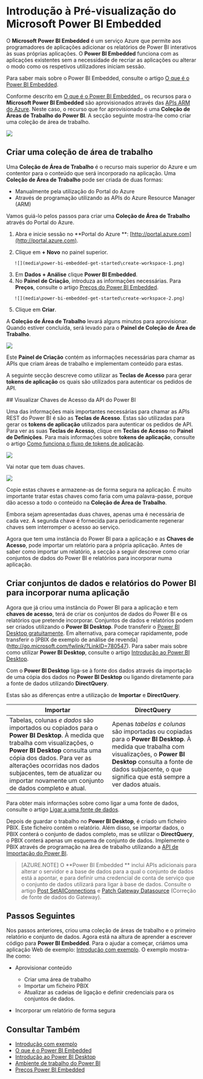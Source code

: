 <properties
   pageTitle="Introdução à Pré-visualização do Microsoft Power BI Embedded"
   description="Power BI Embedded, adicione relatórios interativos do Power BI à aplicação de business intelligence"
   services="power-bi-embedded"
   documentationCenter=""
   authors="dvana"
   manager="NA"
   editor=""
   tags=""/>
<tags
   ms.service="power-bi-embedded"
   ms.devlang="NA"
   ms.topic="hero-article"
   ms.tgt_pltfrm="NA"
   ms.workload="powerbi"
   ms.date="04/24/2016"
   ms.author="derrickv"/>

# Introdução à Pré-visualização do Microsoft Power BI Embedded

O **Microsoft Power BI Embedded** é um serviço Azure que permite aos programadores de aplicações adicionar os relatórios de Power BI interativos às suas próprias aplicações. O **Power BI Embedded** funciona com as aplicações existentes sem a necessidade de recriar as aplicações ou alterar o modo como os respetivos utilizadores iniciam sessão.

Para saber mais sobre o Power BI Embedded, consulte o artigo [O que é o Power BI Embedded](power-bi-embedded-what-is-power-bi-embedded.md).

Conforme descrito em [O que é o Power BI Embedded ](power-bi-embedded-what-is-power-bi-embedded.md), os recursos para o **Microsoft Power BI Embedded** são aprovisionados através das [APIs ARM do Azure](https://msdn.microsoft.com/library/mt712306.aspx). Neste caso, o recurso que for aprovisionado é uma **Coleção de Áreas de Trabalho do Power BI**. A secção seguinte mostra-lhe como criar uma coleção de área de trabalho.

![](media\power-bi-embedded-get-started\introduction.png)

## Criar uma coleção de área de trabalho
Uma **Coleção de Área de Trabalho** é o recurso mais superior do Azure e um contentor para o conteúdo que será incorporado na aplicação. Uma **Coleção de Área de Trabalho** pode ser criada de duas formas:

   -    Manualmente pela utilização do Portal do Azure
   -    Através de programação utilizando as APIs do Azure Resource Manager (ARM)

Vamos guiá-lo pelos passos para criar uma **Coleção de Área de Trabalho** através do Portal do Azure.

   1.   Abra e inicie sessão no **Portal do Azure **: [http://portal.azure.com](http://portal.azure.com).

   2.   Clique em **+ Novo** no painel superior.

       ![](media\power-bi-embedded-get-started\create-workspace-1.png)

   3.   Em **Dados + Análise** clique **Power BI Embedded**.
   4.   No **Painel de Criação**, introduza as informações necessárias. Para **Preços**, consulte o artigo [Preços do Power BI Embedded](http://go.microsoft.com/fwlink/?LinkID=760527).

       ![](media\power-bi-embedded-get-started\create-workspace-2.png)

   5. Clique em **Criar**.

A **Coleção de Área de Trabalho** levará alguns minutos para aprovisionar. Quando estiver concluída, será levado para o **Painel de Coleção de Área de Trabalho**.

   ![](media\power-bi-embedded-get-started\create-workspace-3.png)

Este **Painel de Criação** contém as informações necessárias para chamar as APIs que criam áreas de trabalho e implementam conteúdo para estas.

A seguinte secção descreve como utilizar as **Teclas de Acesso** para gerar **tokens de aplicação** os quais são utilizados para autenticar os pedidos de API.

<a name="view-access-keys"/>
## Visualizar Chaves de Acesso da API do Power BI

Uma das informações mais importantes necessárias para chamar as APIs REST do Power BI é são as **Teclas de Acesso**. Estas são utilizadas para gerar os **tokens de aplicação** utilizados para autenticar os pedidos de API. Para ver as suas **Teclas de Acesso**, clique em **Teclas de Acesso** no **Painel de Definições**. Para mais informações sobre **tokens de aplicação**, consulte o artigo [Como funciona o fluxo de tokens de aplicação](power-bi-embedded-app-token-flow.md).

   ![](media\power-bi-embedded-get-started\access-keys.png)

Vai notar que tem duas chaves.

   ![](media\power-bi-embedded-get-started\access-keys-2.png)

Copie estas chaves e armazene-as de forma segura na aplicação. É muito importante tratar estas chaves como faria com uma palavra-passe, porque dão acesso a todo o conteúdo na **Coleção de Área de Trabalho**.

Embora sejam apresentadas duas chaves, apenas uma é necessária de cada vez. A segunda chave é fornecida para periodicamente regenerar chaves sem interromper o acesso ao serviço.

Agora que tem uma instância do Power BI para a aplicação e as **Chaves de Acesso**, pode importar um relatório para a própria aplicação. Antes de saber como importar um relatório, a secção a seguir descreve como criar conjuntos de dados do Power BI e relatórios para incorporar numa aplicação.

## Criar conjuntos de dados e relatórios do Power BI para incorporar numa aplicação

Agora que já criou uma instância do Power BI para a aplicação e tem **chaves de acesso**, terá de criar os conjuntos de dados do Power BI e os relatórios que pretende incorporar. Conjuntos de dados e relatórios podem ser criados utilizando o **Power BI Desktop**. Pode transferir o [Power BI Desktop gratuitamente](https://powerbi.microsoft.com/documentation/powerbi-desktop-get-the-desktop/). Em alternativa, para começar rapidamente, pode transferir o [PBIX de exemplo de análise de revenda] (http://go.microsoft.com/fwlink/?LinkID=780547). Para saber mais sobre como utilizar **Power BI Desktop**, consulte o artigo [Introdução ao Power BI Desktop](https://powerbi.microsoft.com/en-us/guided-learning/powerbi-learning-0-2-get-started-power-bi-desktop).

Com o **Power BI Desktop** liga-se à fonte dos dados através da importação de uma cópia dos dados no **Power BI Desktop** ou ligando diretamente para a fonte de dados utilizando **DirectQuery**.

Estas são as diferenças entre a utilização de **Importar** e **DirectQuery**.

|Importar | DirectQuery
|---|---
|Tabelas, colunas *e dados* são importados ou copiados para o **Power BI Desktop**. À medida que trabalha com visualizações, o **Power BI Desktop** consulta uma cópia dos dados. Para ver as alterações ocorridas nos dados subjacentes, tem de atualizar ou importar novamente um conjunto de dados completo e atual.|Apenas *tabelas e colunas* são importadas ou copiadas para o **Power BI Desktop**. À medida que trabalha com visualizações, o **Power BI Desktop** consulta a fonte de dados subjacente, o que significa que está sempre a ver dados atuais.

Para obter mais informações sobre como ligar a uma fonte de dados, consulte o artigo [Ligar a uma fonte de dados](power-bi-embedded-connect-datasource.md).

Depois de guardar o trabalho no **Power BI Desktop**, é criado um ficheiro PBIX. Este ficheiro contém o relatório. Além disso, se importar dados, o PBIX conterá o conjunto de dados completo, mas se utilizar o **DirectQuery**, o PBIX conterá apenas um esquema de conjunto de dados. Implemente o PBIX através de programação na área de trabalho utilizando a [API de Importação do Power BI](https://msdn.microsoft.com/library/mt711504.aspx).

> [AZURE.NOTE] O **Power BI Embedded ** inclui APIs adicionais para alterar o servidor e a base de dados para a qual o conjunto de dados está a apontar, e para definir uma credencial de conta de serviço que o conjunto de dados utilizará para ligar à base de dados. Consulte o artigo [Post SetAllConnections](https://msdn.microsoft.com/library/mt711505.aspx) e [Patch Gateway Datasource](https://msdn.microsoft.com/library/mt711498.aspx) (Correção de fonte de dados do Gateway).

## Passos Seguintes
Nos passos anteriores, criou uma coleção de áreas de trabalho e o primeiro relatório e conjunto de dados. Agora está na altura de aprender a escrever código para **Power BI Embedded**. Para o ajudar a começar, criámos uma aplicação Web de exemplo: [Introdução com exemplo](power-bi-embedded-get-started-sample.md). O exemplo mostra-lhe como:

  - Aprovisionar conteúdo
      - Criar uma área de trabalho
      - Importar um ficheiro PBIX
      - Atualizar as cadeias de ligação e definir credenciais para os conjuntos de dados.

  - Incorporar um relatório de forma segura

## Consultar Também
- [Introdução com exemplo](power-bi-embedded-get-started-sample.md)
- [O que é o Power BI Embedded](power-bi-embedded-what-is-power-bi-embedded.md)
- [Introdução ao Power BI Desktop](https://powerbi.microsoft.com/documentation/powerbi-desktop-getting-started)
- [Ambiente de trabalho do Power BI](https://powerbi.microsoft.com/documentation/powerbi-desktop-get-the-desktop/)
- [Preços Power BI Embedded](http://go.microsoft.com/fwlink/?LinkID=760527)



<!--HONumber=Jun16_HO2-->


